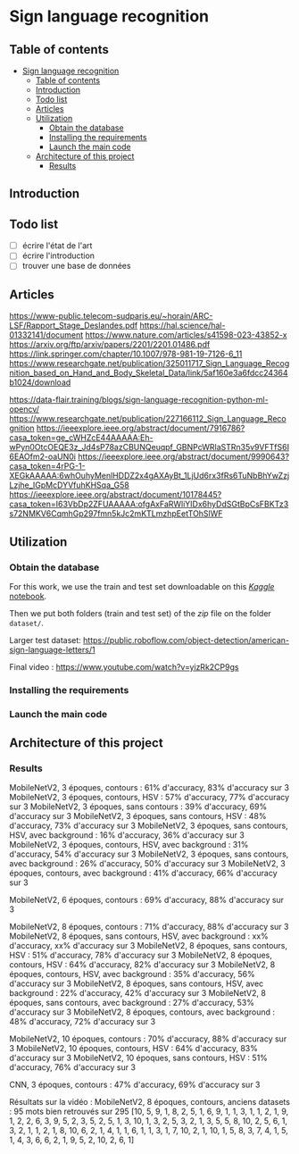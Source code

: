 # Sign language recognition

## Table of contents

- [Sign language recognition](#sign-language-recognition)
  - [Table of contents](#table-of-contents)
  - [Introduction](#introduction)
  - [Todo list](#todo-list)
  - [Articles](#articles)
  - [Utilization](#utilization)
    - [Obtain the database](#obtain-the-database)
    - [Installing the requirements](#installing-the-requirements)
    - [Launch the main code](#launch-the-main-code)
  - [Architecture of this project](#architecture-of-this-project)
    - [Results](#results)

## Introduction

## Todo list

- [ ] écrire l'état de l'art
- [ ] écrire l'introduction
- [ ] trouver une base de données

## Articles

https://www-public.telecom-sudparis.eu/~horain/ARC-LSF/Rapport_Stage_Deslandes.pdf
https://hal.science/hal-01332141/document
https://www.nature.com/articles/s41598-023-43852-x
https://arxiv.org/ftp/arxiv/papers/2201/2201.01486.pdf
https://link.springer.com/chapter/10.1007/978-981-19-7126-6_11
https://www.researchgate.net/publication/325011717_Sign_Language_Recognition_based_on_Hand_and_Body_Skeletal_Data/link/5af160e3a6fdcc24364b1024/download


https://data-flair.training/blogs/sign-language-recognition-python-ml-opencv/
https://www.researchgate.net/publication/227166112_Sign_Language_Recognition
https://ieeexplore.ieee.org/abstract/document/7916786?casa_token=ge_cWHZcE44AAAAA:Eh-wPyn0OtcOEQE3z_Jd4sP78azCBUNQeuqpf_GBNPcWRlaSTRn35v9VFTfS6I6EAOfm2-oaUN0i
https://ieeexplore.ieee.org/abstract/document/9990643?casa_token=4rPG-1-XEGkAAAAA:6whOuhyMenlHDDZ2x4gAXAyBt_1LjUd6rx3fRs6TuNbBhYwZzjLzjhe_IGpMcDYVfuhKHSqa_G58
https://ieeexplore.ieee.org/abstract/document/10178445?casa_token=I63VbDp2ZFUAAAAA:ofgAxFaRWliYIDx6hyDdSGtBpCsFBKTz3s72NMKV6CqmhGp297fmn5kJc2mKTLmzhpEetTOhSlWF

## Utilization

### Obtain the database

For this work, we use the train and test set downloadable on this [*Kaggle* notebook](https://www.kaggle.com/datasets/debashishsau/aslamerican-sign-language-aplhabet-dataset?resource=download).

Then we put both folders (train and test set) of the *zip* file on the folder `dataset/`.

Larger test dataset:
https://public.roboflow.com/object-detection/american-sign-language-letters/1

Final video :
https://www.youtube.com/watch?v=yizRk2CP9gs 


### Installing the requirements

### Launch the main code

## Architecture of this project

### Results

MobileNetV2, 3 époques, contours : 61% d'accuracy, 83% d'accuracy sur 3
MobileNetV2, 3 époques, contours, HSV : 57% d'accuracy, 77% d'accuracy sur 3
MobileNetV2, 3 époques, sans contours : 39% d'accuracy, 69% d'accuracy sur 3
MobileNetV2, 3 époques, sans contours, HSV : 48% d'accuracy, 73% d'accuracy sur 3
MobileNetV2, 3 époques, sans contours, HSV, avec background : 16% d'accuracy, 36% d'accuracy sur 3
MobileNetV2, 3 époques, contours, HSV, avec background : 31% d'accuracy, 54% d'accuracy sur 3
MobileNetV2, 3 époques, sans contours, avec background : 26% d'accuracy, 50% d'accuracy sur 3
MobileNetV2, 3 époques, contours, avec background : 41% d'accuracy, 66% d'accuracy sur 3

MobileNetV2, 6 époques, contours : 69% d'accuracy, 88% d'accuracy sur 3

MobileNetV2, 8 époques, contours : 71% d'accuracy, 88% d'accuracy sur 3
MobileNetV2, 8 époques, sans contours, HSV, avec background : xx% d'accuracy, xx% d'accuracy sur 3
MobileNetV2, 8 époques, sans contours, HSV : 51% d'accuracy, 78% d'accuracy sur 3
MobileNetV2, 8 époques, contours, HSV : 64% d'accuracy, 82% d'accuracy sur 3
MobileNetV2, 8 époques, contours, HSV, avec background : 35% d'accuracy, 56% d'accuracy sur 3
MobileNetV2, 8 époques, sans contours, HSV, avec background : 22% d'accuracy, 42% d'accuracy sur 3
MobileNetV2, 8 époques, sans contours, avec background : 27% d'accuracy, 53% d'accuracy sur 3
MobileNetV2, 8 époques, contours, avec background : 48% d'accuracy, 72% d'accuracy sur 3

MobileNetV2, 10 époques, contours : 70% d'accuracy, 88% d'accuracy sur 3
MobileNetV2, 10 époques, contours, HSV : 64% d'accuracy, 83% d'accuracy sur 3
MobileNetV2, 10 époques, sans contours, HSV : 51% d'accuracy, 76% d'accuracy sur 3





CNN, 3 époques, contours : 47% d'accuracy, 69% d'accuracy sur 3

Résultats sur la vidéo :
MobileNetV2, 8 époques, contours, anciens datasets : 95 mots bien retrouvés sur 295
[10, 5, 9, 1, 8, 2, 5, 1, 6, 9, 1, 1, 3, 1, 1, 2, 1, 9, 1, 2, 2, 6, 3, 9, 5, 2, 3, 5, 2, 5, 1, 3, 10, 1, 3, 2, 5, 3, 2, 1, 3, 5, 5, 8, 10, 2, 5, 6, 1, 3, 2, 1, 1, 2, 1, 8, 10, 6, 2, 1, 4, 1, 1, 6, 1, 1, 3, 1, 7, 10, 2, 1, 10, 1, 5, 8, 3, 7, 4, 1, 5, 1, 4, 3, 6, 6, 2, 1, 9, 5, 2, 10, 2, 6, 1]
